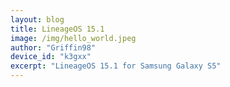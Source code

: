 ```yaml
---
layout: blog
title: LineageOS 15.1
image: /img/hello_world.jpeg
author: "Griffin98"
device_id: "k3gxx"
excerpt: "LineageOS 15.1 for Samsung Galaxy S5"
---
```

